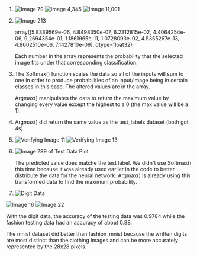 1. ![Image 79](img79.png) ![Image 4,345](img4345.png) ![Image 11,001](img11001.png)


2. ![Image 213](img213_array.png) 
   
   array([5.8389569e-06, 4.8498350e-07, 6.2312815e-02, 4.4064254e-06,
   9.2694354e-01, 1.1861965e-11, 1.0728093e-02, 4.5355267e-13,
   4.8602510e-06, 7.1427810e-09], dtype=float32)
   
   Each number in the array represents the probability that the selected image fits under that corresponding classification.


3. The Softmax() function scales the data so all of the inputs will sum to one in order to produce probabilities of an input/image being in certain classes in this case. The altered values are in the array. 
   
   Argmax() manipulates the data to return the maximum value by changing every value except the highest to a 0 (the max value will be a 1).


4. Argmax() did return the same value as the test_labels dataset (both got 4s).


5. ![Verifying Image 11](verifyimg_11.png) ![Verifying Image 13](verifyimg_13.png)


6. ![Image 789 of Test Data Plot](testdata_plot789.png)
   
   The predicted value does matche the test label. We didn't use Softmax() this time because it was already used earlier in the code to better distribute the data for the neural network. Argmax() is already using this transformed data to find the maximum probability.
   

7. ![Digit Data](digits_img.png)

![Image 16](digits_img16) ![Image 22](digits_img22)

With the digit data, the accuracy of the testing data was 0.9784 while the fashion testing data had an accuracy of about 0.88. 

The mnist dataset did better than fashion_mnist because the written digits are most distinct than the clothing images and can be more accurately represented by the 28x28 pixels.